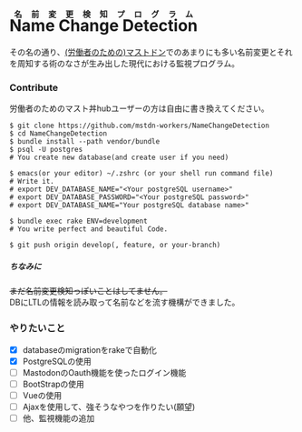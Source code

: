 # <ruby>Name Change Detection<rp>（</rp><rt>名前変更検知プログラム</rt><rp>）</rp></ruby>
その名の通り、[(労働者のための)マストドン](https://mstdn-workers.com/about)でのあまりにも多い名前変更とそれを周知する術のなさが生み出した現代における監視プログラム。

### Contribute
労働者のためのマスト丼hubユーザーの方は自由に書き換えてください。

``` shell
$ git clone https://github.com/mstdn-workers/NameChangeDetection
$ cd NameChangeDetection
$ bundle install --path vendor/bundle
$ psql -U postgres
# You create new database(and create user if you need)

$ emacs(or your editor) ~/.zshrc (or your shell run command file)
# Write it.
# export DEV_DATABASE_NAME="<Your postgreSQL username>"
# export DEV_DATABASE_PASSWORD="<Your postgreSQL password>"
# export DEV_DATABASE_NAME="Your postgreSQL database name>"

$ bundle exec rake ENV=development
# You write perfect and beautiful Code.

$ git push origin develop(, feature, or your-branch)
```

##### ちなみに
~~まだ名前変更検知っぽいことはしてません。~~  
DBにLTLの情報を読み取って名前などを流す機構ができました。

### やりたいこと
- [x] databaseのmigrationをrakeで自動化
- [x] PostgreSQLの使用
- [ ] MastodonのOauth機能を使ったログイン機能
- [ ] BootStrapの使用
- [ ] Vueの使用
- [ ] Ajaxを使用して、強そうなやつを作りたい(願望)
- [ ] 他、監視機能の追加
